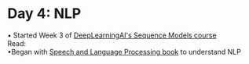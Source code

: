# Day 4: NLP 

• Started Week 3 of [DeepLearningAI's Sequence Models course](https://www.coursera.org/learn/nlp-sequence-models/)    
Read:  
•Began with [Speech and Language Processing book](https://web.stanford.edu/~jurafsky/slp3/ed3book_Jan25.pdf) to understand NLP
